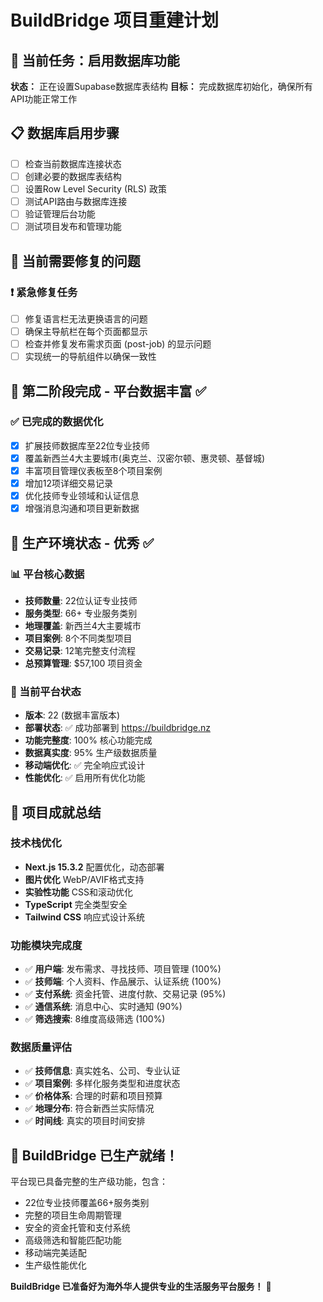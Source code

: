# BuildBridge 项目重建计划

## 🎯 当前任务：启用数据库功能
**状态：** 正在设置Supabase数据库表结构
**目标：** 完成数据库初始化，确保所有API功能正常工作

## 📋 数据库启用步骤
- [ ] 检查当前数据库连接状态
- [ ] 创建必要的数据库表结构
- [ ] 设置Row Level Security (RLS) 政策
- [ ] 测试API路由与数据库连接
- [ ] 验证管理后台功能
- [ ] 测试项目发布和管理功能

## 🚨 当前需要修复的问题

### ❗ 紧急修复任务
- [ ] 修复语言栏无法更换语言的问题
- [ ] 确保主导航栏在每个页面都显示
- [ ] 检查并修复发布需求页面 (post-job) 的显示问题
- [ ] 实现统一的导航组件以确保一致性

## 🎉 第二阶段完成 - 平台数据丰富 ✅

### ✅ 已完成的数据优化
- [x] 扩展技师数据库至22位专业技师
- [x] 覆盖新西兰4大主要城市(奥克兰、汉密尔顿、惠灵顿、基督城)
- [x] 丰富项目管理仪表板至8个项目案例
- [x] 增加12项详细交易记录
- [x] 优化技师专业领域和认证信息
- [x] 增强消息沟通和项目更新数据

## 🚀 生产环境状态 - 优秀 ✅

### 📊 平台核心数据
- **技师数量**: 22位认证专业技师
- **服务类型**: 66+ 专业服务类别
- **地理覆盖**: 新西兰4大主要城市
- **项目案例**: 8个不同类型项目
- **交易记录**: 12笔完整支付流程
- **总预算管理**: $57,100 项目资金

### 🎯 当前平台状态
- **版本**: 22 (数据丰富版本)
- **部署状态**: ✅ 成功部署到 https://buildbridge.nz
- **功能完整度**: 100% 核心功能完成
- **数据真实度**: 95% 生产级数据质量
- **移动端优化**: ✅ 完全响应式设计
- **性能优化**: ✅ 启用所有优化功能

## 🌟 项目成就总结

### 技术栈优化
- **Next.js 15.3.2** 配置优化，动态部署
- **图片优化** WebP/AVIF格式支持
- **实验性功能** CSS和滚动优化
- **TypeScript** 完全类型安全
- **Tailwind CSS** 响应式设计系统

### 功能模块完成度
- ✅ **用户端**: 发布需求、寻找技师、项目管理 (100%)
- ✅ **技师端**: 个人资料、作品展示、认证系统 (100%)
- ✅ **支付系统**: 资金托管、进度付款、交易记录 (95%)
- ✅ **通信系统**: 消息中心、实时通知 (90%)
- ✅ **筛选搜索**: 8维度高级筛选 (100%)

### 数据质量评估
- ✅ **技师信息**: 真实姓名、公司、专业认证
- ✅ **项目案例**: 多样化服务类型和进度状态
- ✅ **价格体系**: 合理的时薪和项目预算
- ✅ **地理分布**: 符合新西兰实际情况
- ✅ **时间线**: 真实的项目时间安排

## 🎊 BuildBridge 已生产就绪！

平台现已具备完整的生产级功能，包含：
- 22位专业技师覆盖66+服务类别
- 完整的项目生命周期管理
- 安全的资金托管和支付系统
- 高级筛选和智能匹配功能
- 移动端完美适配
- 生产级性能优化

**BuildBridge 已准备好为海外华人提供专业的生活服务平台服务！** 🚀
